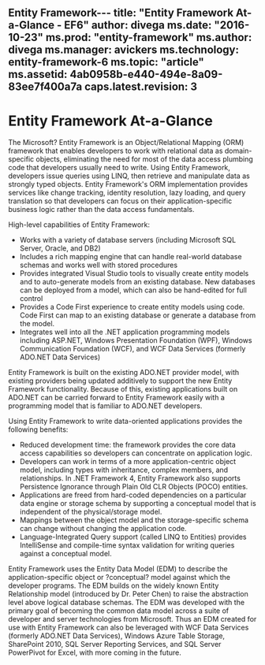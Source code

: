Entity Framework---
title: "Entity Framework At-a-Glance - EF6"
author: divega
ms.date: "2016-10-23"
ms.prod: "entity-framework"
ms.author: divega
ms.manager: avickers
ms.technology: entity-framework-6
ms.topic: "article"
ms.assetid: 4ab0958b-e440-494e-8a09-83ee7f400a7a
caps.latest.revision: 3
---
# Entity Framework At-a-Glance
The Microsoft? Entity Framework is an Object/Relational Mapping (ORM) framework that enables developers to work with relational data as domain-specific objects, eliminating the need for most of the data access plumbing code that developers usually need to write. Using Entity Framework, developers issue queries using LINQ, then retrieve and manipulate data as strongly typed objects. Entity Framework's ORM implementation provides services like change tracking, identity resolution, lazy loading, and query translation so that developers can focus on their application-specific business logic rather than the data access fundamentals.  

High-level capabilities of Entity Framework:  

- Works with a variety of database servers (including Microsoft SQL Server, Oracle, and DB2)  
- Includes a rich mapping engine that can handle real-world database schemas and works well with stored procedures  
- Provides integrated Visual Studio tools to visually create entity models and to auto-generate models from an existing database. New databases can be deployed from a model, which can also be hand-edited for full control  
- Provides a Code First experience to create entity models using code. Code First can map to an existing database or generate a database from the model.  
- Integrates well into all the .NET application programming models including ASP.NET, Windows Presentation Foundation (WPF), Windows Communication Foundation (WCF), and WCF Data Services (formerly ADO.NET Data Services)  

Entity Framework is built on the existing ADO.NET provider model, with existing providers being updated additively to support the new Entity Framework functionality. Because of this, existing applications built on ADO.NET can be carried forward to Entity Framework easily with a programming model that is familiar to ADO.NET developers.  

Using Entity Framework to write data-oriented applications provides the following benefits:  

- Reduced development time: the framework provides the core data access capabilities so developers can concentrate on application logic.  
- Developers can work in terms of a more application-centric object model, including types with inheritance, complex members, and relationships. In .NET Framework 4, Entity Framework also supports Persistence Ignorance through Plain Old CLR Objects (POCO) entities.  
- Applications are freed from hard-coded dependencies on a particular data engine or storage schema by supporting a conceptual model that is independent of the physical/storage model.  
- Mappings between the object model and the storage-specific schema can change without changing the application code.  
- Language-Integrated Query support (called LINQ to Entities) provides IntelliSense and compile-time syntax validation for writing queries against a conceptual model.  

Entity Framework uses the Entity Data Model (EDM) to describe the application-specific object or ?conceptual? model against which the developer programs. The EDM builds on the widely known Entity Relationship model (introduced by Dr. Peter Chen) to raise the abstraction level above logical database schemas. The EDM was developed with the primary goal of becoming the common data model across a suite of developer and server technologies from Microsoft. Thus an EDM created for use with Entity Framework can also be leveraged with WCF Data Services (formerly ADO.NET Data Services), Windows Azure Table Storage, SharePoint 2010, SQL Server Reporting Services, and SQL Server PowerPivot for Excel, with more coming in the future.  
